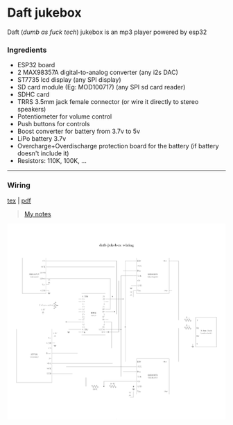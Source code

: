 # Daft jukebox
Daft (_dumb as fuck tech_) jukebox is an mp3 player powered by esp32

### Ingredients
- ESP32 board
- 2 MAX98357A digital-to-analog converter (any i2s DAC)
- ST7735 lcd display (any SPI display)
- SD card module (Eg: MOD100717) (any SPI sd card reader)
- SDHC card
- TRRS 3.5mm jack female connector (or wire it directly to stereo speakers)
- Potentiometer for volume control
- Push buttons for controls
- Boost converter for battery from 3.7v to 5v
- LiPo battery 3.7v
- Overcharge+Overdischarge protection board for the battery (if battery doesn't include it)
- Resistors: 110K, 100K, ...

---

### Wiring
[tex](./wiring/_main.tex) | [pdf](./media/wiring.pdf)

> [My notes](./Notes.md)

![wiring](./media/wiring.png)

